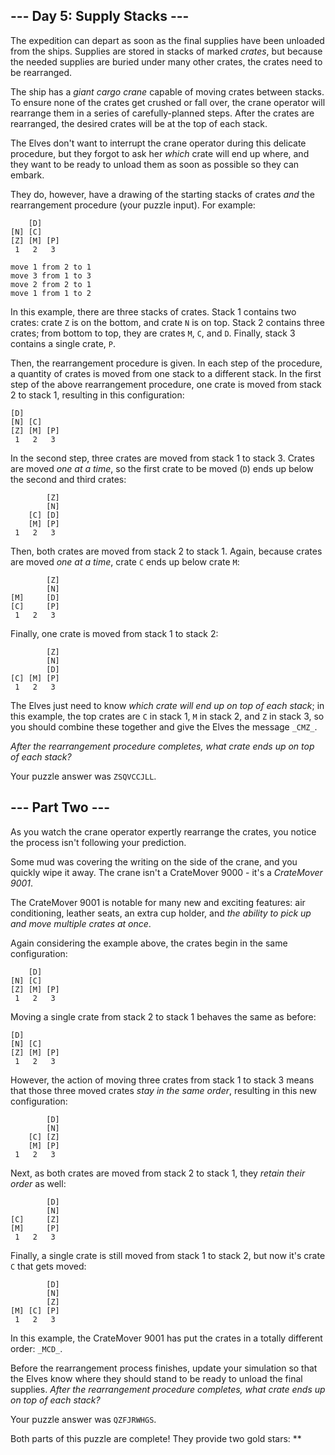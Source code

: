 \--- Day 5: Supply Stacks ---
-----------------------------

The expedition can depart as soon as the final supplies have been unloaded from the ships. Supplies are stored in stacks of marked _crates_, but because the needed supplies are buried under many other crates, the crates need to be rearranged.

The ship has a _giant cargo crane_ capable of moving crates between stacks. To ensure none of the crates get crushed or fall over, the crane operator will rearrange them in a series of carefully-planned steps. After the crates are rearranged, the desired crates will be at the top of each stack.

The Elves don't want to interrupt the crane operator during this delicate procedure, but they forgot to ask her _which_ crate will end up where, and they want to be ready to unload them as soon as possible so they can embark.

They do, however, have a drawing of the starting stacks of crates _and_ the rearrangement procedure (your puzzle input). For example:

        [D]    
    [N] [C]    
    [Z] [M] [P]
     1   2   3 
    
    move 1 from 2 to 1
    move 3 from 1 to 3
    move 2 from 2 to 1
    move 1 from 1 to 2
    

In this example, there are three stacks of crates. Stack 1 contains two crates: crate `Z` is on the bottom, and crate `N` is on top. Stack 2 contains three crates; from bottom to top, they are crates `M`, `C`, and `D`. Finally, stack 3 contains a single crate, `P`.

Then, the rearrangement procedure is given. In each step of the procedure, a quantity of crates is moved from one stack to a different stack. In the first step of the above rearrangement procedure, one crate is moved from stack 2 to stack 1, resulting in this configuration:

    [D]        
    [N] [C]    
    [Z] [M] [P]
     1   2   3 
    

In the second step, three crates are moved from stack 1 to stack 3. Crates are moved _one at a time_, so the first crate to be moved (`D`) ends up below the second and third crates:

            [Z]
            [N]
        [C] [D]
        [M] [P]
     1   2   3
    

Then, both crates are moved from stack 2 to stack 1. Again, because crates are moved _one at a time_, crate `C` ends up below crate `M`:

            [Z]
            [N]
    [M]     [D]
    [C]     [P]
     1   2   3
    

Finally, one crate is moved from stack 1 to stack 2:

            [Z]
            [N]
            [D]
    [C] [M] [P]
     1   2   3
    

The Elves just need to know _which crate will end up on top of each stack_; in this example, the top crates are `C` in stack 1, `M` in stack 2, and `Z` in stack 3, so you should combine these together and give the Elves the message `_CMZ_`.

_After the rearrangement procedure completes, what crate ends up on top of each stack?_

Your puzzle answer was `ZSQVCCJLL`.

\--- Part Two ---
-----------------

As you watch the crane operator expertly rearrange the crates, you notice the process isn't following your prediction.

Some mud was covering the writing on the side of the crane, and you quickly wipe it away. The crane isn't a CrateMover 9000 - it's a _CrateMover 9001_.

The CrateMover 9001 is notable for many new and exciting features: air conditioning, leather seats, an extra cup holder, and _the ability to pick up and move multiple crates at once_.

Again considering the example above, the crates begin in the same configuration:

        [D]    
    [N] [C]    
    [Z] [M] [P]
     1   2   3 
    

Moving a single crate from stack 2 to stack 1 behaves the same as before:

    [D]        
    [N] [C]    
    [Z] [M] [P]
     1   2   3 
    

However, the action of moving three crates from stack 1 to stack 3 means that those three moved crates _stay in the same order_, resulting in this new configuration:

            [D]
            [N]
        [C] [Z]
        [M] [P]
     1   2   3
    

Next, as both crates are moved from stack 2 to stack 1, they _retain their order_ as well:

            [D]
            [N]
    [C]     [Z]
    [M]     [P]
     1   2   3
    

Finally, a single crate is still moved from stack 1 to stack 2, but now it's crate `C` that gets moved:

            [D]
            [N]
            [Z]
    [M] [C] [P]
     1   2   3
    

In this example, the CrateMover 9001 has put the crates in a totally different order: `_MCD_`.

Before the rearrangement process finishes, update your simulation so that the Elves know where they should stand to be ready to unload the final supplies. _After the rearrangement procedure completes, what crate ends up on top of each stack?_

Your puzzle answer was `QZFJRWHGS`.

Both parts of this puzzle are complete! They provide two gold stars: \*\*